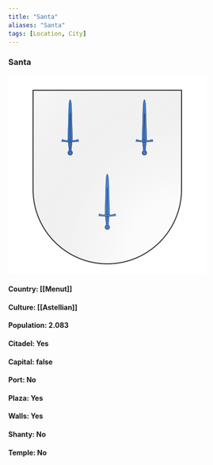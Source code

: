 ```yaml
---
title: "Santa"
aliases: "Santa"
tags: [Location, City]
---
```

### Santa
![](attachment/719489cb5f186bfe268ad99ad4a1ec23.svg)

#### Country: [[Menut]]

#### Culture: [[Astellian]]

#### Population: 2.083

#### Citadel: Yes

#### Capital: false

#### Port: No

#### Plaza: Yes

#### Walls: Yes

#### Shanty: No

#### Temple: No


